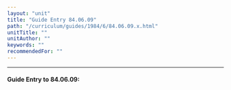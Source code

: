 ```yaml
---
layout: "unit"
title: "Guide Entry 84.06.09"
path: "/curriculum/guides/1984/6/84.06.09.x.html"
unitTitle: ""
unitAuthor: ""
keywords: ""
recommendedFor: ""
---
```

<body>
<hr/>
<h4>
Guide Entry to 84.06.09:
</h4>
</body>